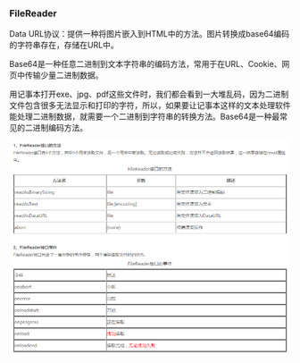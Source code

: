 ### FileReader
Data URL协议：提供一种将图片嵌入到HTML中的方法。图片转换成base64编码的字符串存在，存储在URL中。

Base64是一种任意二进制到文本字符串的编码方法，常用于在URL、Cookie、网页中传输少量二进制数据。

用记事本打开exe、jpg、pdf这些文件时，我们都会看到一大堆乱码，因为二进制文件包含很多无法显示和打印的字符，所以，如果要让记事本这样的文本处理软件能处理二进制数据，就需要一个二进制到字符串的转换方法。Base64是一种最常见的二进制编码方法。

![filereader](../images/filereader.jpg)
